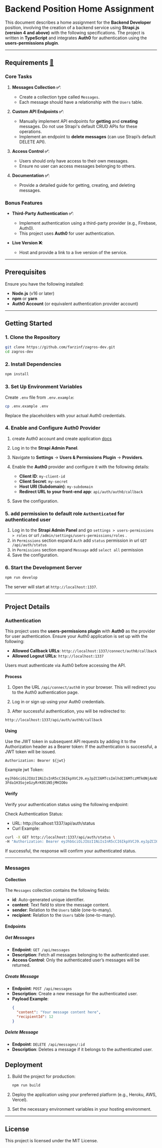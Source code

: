 # Backend Position Home Assignment

This document describes a home assignment for the **Backend Developer** position, involving the creation of a backend service using **Strapi.js (version 4 and above)** with the following specifications. The project is written in **TypeScript** and integrates **Auth0** for authentication using the **users-permissions plugin**.

---

## Requirements [:paperclip:](https://github.com/farzinf/zagros-dev/blob/master/documents/Backend-position-home-assignment.pdf)

### Core Tasks

1. **Messages Collection :white_check_mark:**:

   - Create a collection type called `Messages`.
   - Each message should have a relationship with the `Users` table.

2. **Custom API Endpoints :white_check_mark:**:

   - Manually implement API endpoints for **getting** and **creating** messages. Do not use Strapi's default CRUD APIs for these operations.
   - Implement an endpoint to **delete messages** (can use Strapi’s default DELETE API).

3. **Access Control :white_check_mark:**:

   - Users should only have access to their own messages.
   - Ensure no user can access messages belonging to others.

4. **Documentation :white_check_mark:**:
   - Provide a detailed guide for getting, creating, and deleting messages.

### Bonus Features

- **Third-Party Authentication :white_check_mark:**:

  - Implement authentication using a third-party provider (e.g., Firebase, Auth0).
  - This project uses **Auth0** for user authentication.

- **Live Version :x:**:
  - Host and provide a link to a live version of the service.

---

## Prerequisites

Ensure you have the following installed:

- **Node.js** (v16 or later)
- **npm** or **yarn**
- **Auth0 Account** (or equivalent authentication provider account)

---

## Getting Started

### 1. Clone the Repository

```bash
git clone https://github.com/farzinf/zagros-dev.git
cd zagros-dev
```

### 2. Install Dependencies

```bash
npm install
```

### 3. Set Up Environment Variables

Create `.env` file from `.env.example`:

```bash
cp .env.example .env
```

Replace the placeholders with your actual Auth0 credentials.

### 4. Enable and Configure Auth0 Provider

1. create Auth0 account and create application [docs](https://docs.strapi.io/dev-docs/plugins/users-permissions#setting-up-the-provider---examples)
2. Log in to the **Strapi Admin Panel**.
3. Navigate to **Settings** → **Users & Permissions Plugin** → **Providers**.
4. Enable the **Auth0** provider and configure it with the following details:

   - **Client ID**: `my-client-id`
   - **Client Secret**: `my-secret`
   - **Host URI (Subdomain)**: `my-subdomain`
   - **Redirect URL to your front-end app**: `api/auth/auth0/callback`

5. Save the configuration.

### 5. add permission to default role `Authenticated` for authenticated user

1.  Log in to the **Strapi Admin Panel** and go `settings > users-permissions > roles` or url `/admin/settings/users-permissions/roles` .
2.  in `Permissions` section expand `Auth` add `status` permission in url `GET /api/auth/status`
3.  in `Permissions` section expand `Message` add `select all` permission
4.  Save the configuration.

### 6. Start the Development Server

```bash
npm run develop
```

The server will start at `http://localhost:1337`.

---

## Project Details

### Authentication

This project uses the **users-permissions plugin** with **Auth0** as the provider for user authentication. Ensure your Auth0 application is set up with the following:

- **Allowed Callback URLs**: `http://localhost:1337/connect/auth0/callback`
- **Allowed Logout URLs**: `http://localhost:1337`

Users must authenticate via Auth0 before accessing the API.

#### Process

1. Open the URL `/api/connect/auth0` in your browser. This will redirect you to the Auth0 authentication page.

2. Log in or sign up using your Auth0 credentials.

3. After successful authentication, you will be redirected to:

```
http://localhost:1337/api/auth/auth0/callback
```

#### Using

Use the JWT token in subsequent API requests by adding it to the Authorization header as a Bearer token:
If the authentication is successful, a JWT token will be issued.

```curl
Authorization: Bearer ${jwt}

```

Example jwt Token:

```
eyJhbGciOiJIUzI1NiIsInR5cCI6IkpXVCJ9.eyJpZCI6MTcsImlhdCI6MTczMTk0NjAxNX0.XjPQ240y1aLyN-3Fda1H3SojeGzyRrK0S1N5jMHIO0o

```

#### Verify

Verify your authentication status using the following endpoint:

Check Authentication Status:

- URL: http://localhost:1337/api/auth/status
- Curl Example:

```bash
curl -X GET http://localhost:1337/api/auth/status \
-H "Authorization: Bearer eyJhbGciOiJIUzI1NiIsInR5cCI6IkpXVCJ9.eyJpZCI6MTcsImlhdCI6MTczMTk0NjAxNX0.XjPQ240y1aLyN-3Fda1H3SojeGzyRrK0S1N5jMHIO0o"
```

If successful, the response will confirm your authenticated status.

---

### Messages

#### Collection

The `Messages` collection contains the following fields:

- **id**: Auto-generated unique identifier.
- **content**: Text field to store the message content.
- **sender**: Relation to the `Users` table (one-to-many).
- **recipient**: Relation to the `Users` table (one-to-many).

#### Endpoints

##### Get Messages

- **Endpoint**: `GET /api/messages`
- **Description**: Fetch all messages belonging to the authenticated user.
- **Access Control**: Only the authenticated user’s messages will be returned.

##### Create Message

- **Endpoint**: `POST /api/messages`
- **Description**: Create a new message for the authenticated user.
- **Payload Example**:
  ```json
  {
    "content": "Your message content here",
    "recipientId": 12
  }
  ```

##### Delete Message

- **Endpoint**: `DELETE /api/messages/:id`
- **Description**: Deletes a message if it belongs to the authenticated user.

## Deployment

1. Build the project for production:

   ```bash
   npm run build
   ```

2. Deploy the application using your preferred platform (e.g., Heroku, AWS, Vercel).

3. Set the necessary environment variables in your hosting environment.

---

## License

This project is licensed under the MIT License.

